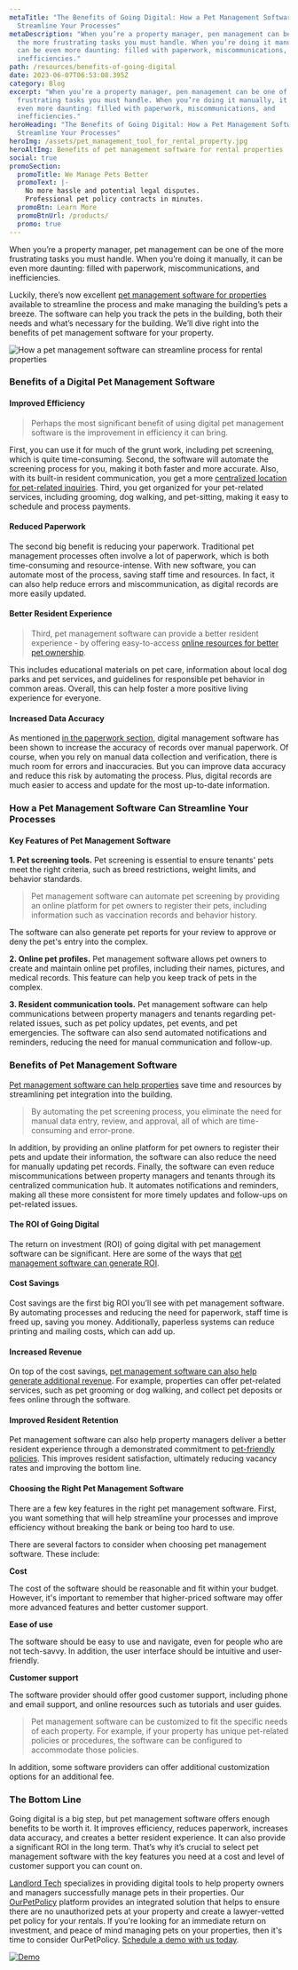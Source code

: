 ```yaml
---
metaTitle: "The Benefits of Going Digital: How a Pet Management Software Can
  Streamline Your Processes"
metaDescription: "When you’re a property manager, pen management can be one of
  the more frustrating tasks you must handle. When you’re doing it manually, it
  can be even more daunting: filled with paperwork, miscommunications, and
  inefficiencies."
path: /resources/benefits-of-going-digital
date: 2023-06-07T06:53:08.395Z
category: Blog
excerpt: "When you’re a property manager, pen management can be one of the more
  frustrating tasks you must handle. When you’re doing it manually, it can be
  even more daunting: filled with paperwork, miscommunications, and
  inefficiencies."
heroHeading: "The Benefits of Going Digital: How a Pet Management Software Can
  Streamline Your Processes"
heroImg: /assets/pet_management_tool_for_rental_property.jpg
heroAltImg: Benefits of pet management software for rental properties
social: true
promoSection:
  promoTitle: We Manage Pets Better
  promoText: |-
    No more hassle and potential legal disputes. 
    Professional pet policy contracts in minutes.
  promoBtn: Learn More
  promoBtnUrl: /products/
  promo: true
---
```

When you’re a property manager, pet management can be one of the more frustrating tasks you must handle. When you’re doing it manually, it can be even more daunting: filled with paperwork, miscommunications, and inefficiencies. 

Luckily, there’s now excellent [pet management software for properties](https://landlordtech.com/products) available to streamline the process and make managing the building’s pets a breeze. The software can help you track the pets in the building, both their needs and what’s necessary for the building. We’ll dive right into the benefits of pet management software for your property. 

![How a pet management software can streamline process for rental properties](/assets/pet_management_software_benefits.png)

### Benefits of a Digital Pet Management Software

#### Improved Efficiency

> Perhaps the most significant benefit of using digital pet management software is the improvement in efficiency it can bring. 

First, you can use it for much of the grunt work, including pet screening, which is quite time-consuming. Second, the software will automate the screening process for you, making it both faster and more accurate. Also, with its built-in resident communication, you get a more [centralized location for pet-related inquiries](https://landlordtech.com/resources/new-pet-training-tool-feature-added-to-pet-management-platform-ourpetpolicy). Third, you get organized for your pet-related services, including grooming, dog walking, and pet-sitting, making it easy to schedule and process payments.

#### Reduced Paperwork

The second big benefit is reducing your paperwork. Traditional pet management processes often involve a lot of paperwork, which is both time-consuming and resource-intense. With new software, you can automate most of the process, saving staff time and resources. In fact, it can also help reduce errors and miscommunication, as digital records are more easily updated.  

#### Better Resident Experience

> Third, pet management software can provide a better resident experience - by offering easy-to-access [online resources for better pet ownership](https://landlordtech.com/resources/new-pet-training-tool-feature-added-to-pet-management-platform-ourpetpolicy). 

This includes educational materials on pet care, information about local dog parks and pet services, and guidelines for responsible pet behavior in common areas. Overall, this can help foster a more positive living experience for everyone. 

#### Increased Data Accuracy

As mentioned [in the paperwork section](https://landlordtech.com/resources/renting-to-pet-owners-records-every-landlord-should-keep), digital management software has been shown to increase the accuracy of records over manual paperwork. Of course, when you rely on manual data collection and verification, there is much room for errors and inaccuracies. But you can improve data accuracy and reduce this risk by automating the process. Plus, digital records are much easier to access and update for the most up-to-date information. 

### How a Pet Management Software Can Streamline Your Processes

#### Key Features of Pet Management Software

**1. Pet screening tools.** Pet screening is essential to ensure tenants' pets meet the right criteria, such as breed restrictions, weight limits, and behavior standards.

> Pet management software can automate pet screening by providing an online platform for pet owners to register their pets, including information such as vaccination records and behavior history.

The software can also generate pet reports for your review to approve or deny the pet's entry into the complex.

**2﻿. Online pet profiles.** Pet management software allows pet owners to create and maintain online pet profiles, including their names, pictures, and medical records. This feature can help you keep track of pets in the complex.

**3﻿. Resident communication tools.** Pet management software can help communications between property managers and tenants regarding pet-related issues, such as pet policy updates, pet events, and pet emergencies. The software can also send automated notifications and reminders, reducing the need for manual communication and follow-up.

### Benefits of Pet Management Software

[Pet management software can help properties](https://landlordtech.com/resources/pet-management-platforms-are-worth-the-investment-here-is-why) save time and resources by streamlining pet integration into the building. 

> By automating the pet screening process, you eliminate the need for manual data entry, review, and approval, all of which are time-consuming and error-prone.

In addition, by providing an online platform for pet owners to register their pets and update their information, the software can also reduce the need for manually updating pet records.
Finally, the software can even reduce miscommunications between property managers and tenants through its centralized communication hub. It automates notifications and reminders, making all these more consistent for more timely updates and follow-ups on pet-related issues. 

#### The ROI of Going Digital

The return on investment (ROI) of going digital with pet management software can be significant. Here are some of the ways that [pet management software can generate ROI](https://landlordtech.com/calculator-no-pets-allowed/).

#### Cost Savings

Cost savings are the first big ROI you’ll see with pet management software. By automating processes and reducing the need for paperwork, staff time is freed up, saving you money. Additionally, paperless systems can reduce printing and mailing costs, which can add up. 

#### Increased Revenue

On top of the cost savings, [pet management software can also help generate additional revenue](https://landlordtech.com/resources/how-to-increase-your-rental-income-in-2023). For example, properties can offer pet-related services, such as pet grooming or dog walking, and collect pet deposits or fees online through the software. 

#### Improved Resident Retention

Pet management software can also help property managers deliver a better resident experience through a demonstrated commitment to [pet-friendly policies](https://landlordtech.com/resources/how-to-implement-a-pet-friendly-policy-at-your-rental-property). This improves resident satisfaction, ultimately reducing vacancy rates and improving the bottom line.

#### Choosing the Right Pet Management Software

There are a few key features in the right pet management software. First, you want something that will help streamline your processes and improve efficiency without breaking the bank or being too hard to use. 

There are several factors to consider when choosing pet management software. These include:

**Cost**

The cost of the software should be reasonable and fit within your budget. However, it's important to remember that higher-priced software may offer more advanced features and better customer support.

**Ease of use**

The software should be easy to use and navigate, even for people who are not tech-savvy. In addition, the user interface should be intuitive and user-friendly.

**Customer support**

The software provider should offer good customer support, including phone and email support, and online resources such as tutorials and user guides.

> Pet management software can be customized to fit the specific needs of each property. For example, if your property has unique pet-related policies or procedures, the software can be configured to accommodate those policies.

In addition, some software providers can offer additional customization options for an additional fee.

### The Bottom Line

Going digital is a big step, but pet management software offers enough benefits to be worth it. It improves efficiency, reduces paperwork, increases data accuracy, and creates a better resident experience. It can also provide a significant ROI in the long term. That’s why it’s crucial to select pet management software with the key features you need at a cost and level of customer support you can count on. 

[Landlord Tech](https://landlordtech.com/) specializes in providing digital tools to help property owners and managers successfully manage pets in their properties. Our [OurPetPolicy](https://landlordtech.com/products) platform provides an integrated solution that helps to ensure there are no unauthorized pets at your property and create a lawyer-vetted pet policy for your rentals. If you're looking for an immediate return on investment, and peace of mind managing pets on your properties, then it's time to consider OurPetPolicy. [Schedule a demo with us today](https://info.ourpetpolicy.com/demo/).

[![Demo](/assets/top_pet_management_platform_for_landlords.png "Demo")](https://info.ourpetpolicy.com/demo/)